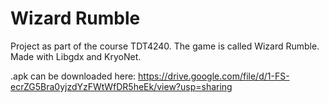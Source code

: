 # Wizard Rumble
Project as part of the course TDT4240. The game is called Wizard Rumble. Made with Libgdx and KryoNet.

.apk can be downloaded here: https://drive.google.com/file/d/1-FS-ecrZG5Bra0yjzdYzFWtWfDR5heEk/view?usp=sharing 
